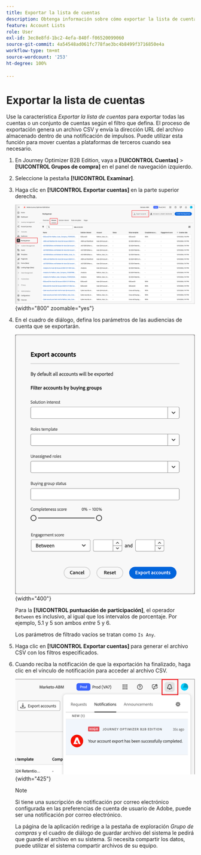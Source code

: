 ```yaml
---
title: Exportar la lista de cuentas
description: Obtenga información sobre cómo exportar la lista de cuentas en función del filtro de grupos de compra.
feature: Account Lists
role: User
exl-id: 3ec8e8fd-1bc2-4efa-840f-f06520099060
source-git-commit: 4a54548ad061fc778fae3bc4b8499f3716850e4a
workflow-type: tm+mt
source-wordcount: '253'
ht-degree: 100%

---
```


# Exportar la lista de cuentas

Use la característica _Exportar la lista de cuentas_ para exportar todas las cuentas o un conjunto de cuentas según el filtro que defina. El proceso de exportación genera un archivo CSV y envía la dirección URL del archivo almacenado dentro de una notificación de impulsos. Puede utilizar esta función para mover cuentas a plataformas de terceros cuando sea necesario.

1. En Journey Optimizer B2B Edition, vaya a **[!UICONTROL Cuentas]** > **[!UICONTROL Grupos de compra]** en el panel de navegación izquierdo.

1. Seleccione la pestaña **[!UICONTROL Examinar]**. 

1. Haga clic en **[!UICONTROL Exportar cuentas]** en la parte superior derecha.

   ![Editar detalles de la cuenta](./assets/export-accounts.png){width="800" zoomable="yes"}

1. En el cuadro de diálogo, defina los parámetros de las audiencias de cuenta que se exportarán.

   ![Especifique el filtrado de audiencia de la cuenta](./assets/export-accounts-dialog.png){width="400"}

   Para la **[!UICONTROL puntuación de participación]**, el operador `Between` es inclusivo, al igual que los intervalos de porcentaje. Por ejemplo, 5.1 y 5 son ambos _entre_ 5 y 6.

   Los parámetros de filtrado vacíos se tratan como `Is Any`.

1. Haga clic en **[!UICONTROL Exportar cuentas]** para generar el archivo CSV con los filtros especificados.

1. Cuando reciba la notificación de que la exportación ha finalizado, haga clic en el vínculo de notificación para acceder al archivo CSV.

   ![Haga clic en la notificación para descargar el archivo CSV de lista de cuentas exportadas](./assets/export-accounts-notification.png){width="425"}

   >[!NOTE]
   >
   >Si tiene una suscripción de notificación por correo electrónico configurada en las preferencias de cuenta de usuario de Adobe, puede ser una notificación por correo electrónico.

   La página de la aplicación redirige a la pestaña de exploración _Grupo de compras_ y el cuadro de diálogo de guardar archivo del sistema le pedirá que guarde el archivo en su sistema. Si necesita compartir los datos, puede utilizar el sistema compartir archivos de su equipo.

